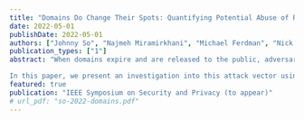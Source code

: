 ```yaml
---
title: "Domains Do Change Their Spots: Quantifying Potential Abuse of Residual Trust"
date: 2022-05-01
publishDate: 2022-05-01
authors: ["Johnny So", "Najmeh Miramirkhani", "Michael Ferdman", "Nick Nikiforakis"]
publication_types: ["1"]
abstract: "When domains expire and are released to the public, adversaries can re-register them with the hope of exploiting residual trust from clients that are unaware of the change in ownership. Because domain name resolution is integral to the web, possible clients run the gamut from humans browsing the web to automated and periodic processes such as system updates. For an adversary, this trivially yields access to an attack vector that can affect a multitude of diverse systems and devices. We reason that some domains which experience residual trust and are valuable from a security perspective are not valuable from a dropcatching perspective and, as such, can be re-registered by an adversary without participating in fiercely competitive auctions for expired domains. 

In this paper, we present an investigation into this attack vector using a top-down, opportunistic approach, as opposed to bottom-up approaches used by prior work that target specific systems and infrastructure. Throughout a one-month re-registration period, we identify potentially valuable dropped domains using a threshold of passive DNS resolutions, re-register, and deploy them with basic honeypot services. We then analyze the traffic to these domains to find instances of residual trust that can be exploited. Our honeypot services recorded, over a four-month period, 650,737,621 requests from 5,540,379 unique IP addresses situated in 22,744 different autonomous systems to the 201 re-registered domains. Although a majority of these domains may not pose significant security risks, we are most concerned with and thus focus our discussion on unusual domains which receive orders of magnitude more traffic and types of traffic that are significantly different from the other domains. These include domains which previously functioned as a torrent tracker, an API for a computer lab usage statistics service used by many universities, an API that was a point of contact for a common Android haptics library, security company DNS sinkhole servers, an Internet radio and music station, command-and-control servers for malware and potentially unwanted programs, and an email tracker. Our findings demonstrate that expired domains pose a real threat to the security of the Internet ecosystem and that adversaries with modest budgets can compromise a wide range of systems and services by merely registering previously-popular domains that were left to expire."
featured: true
publication: "IEEE Symposium on Security and Privacy (to appear)"
# url_pdf: "so-2022-domains.pdf"
---
```

